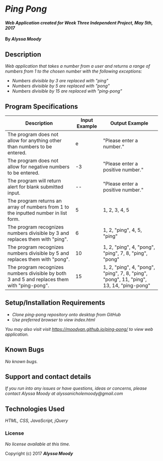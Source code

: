 # _Ping Pong_

#### _Web Application created for Week Three Independent Project, May 5th, 2017_

#### By _**Alyssa Moody**_

## Description

_Web application that takes a number from a user and returns a range of numbers from 1 to the chosen number with the following exceptions:_

* _Numbers divisible by 3 are replaced with "ping"_
* _Numbers divisible by 5 are replaced with "pong"_
* _Numbers divisible by 15 are replaced with "ping-pong"_

## Program Specifications

| Description  | Input Example | Output Example |
| ------------- | ------------- | ------------- |
| The program does not allow for anything other than numbers to be entered.  | e  | "Please enter a number."  |
| The program does not allow for negative numbers to be entered.  | -3  | "Please enter a positive number."  |
| The program will return alert for blank submitted input.  | --  | "Please enter a positive number."  |
| The program returns an array of numbers from 1 to the inputted number in list form.  | 5  | 1, 2, 3, 4, 5  |
| The program recognizes numbers divisible by 3 and replaces them with "ping".  | 6  | 1, 2, "ping", 4, 5, "ping"  |
| The program recognizes numbers divisible by 5 and replaces them with "pong".  | 10  | 1, 2, "ping", 4, "pong", "ping", 7, 8, "ping", "pong"  |
| The program recognizes numbers divisible by both 3 and 5 and replaces them with "ping-pong".  | 15  | 1, 2, "ping", 4, "pong", "ping", 7, 8, "ping", "pong", 11, "ping", 13, 14, "ping-pong"  |


## Setup/Installation Requirements

* _Clone ping-pong repository onto desktop from GitHub_
* _Use preferred browser to view index.html_

_You may also visit visit https://moodyan.github.io/ping-pong/ to view web application._


## Known Bugs

_No known bugs._

## Support and contact details

_If you run into any issues or have questions, ideas or concerns, please contact Alyssa Moody at alyssanicholemoody@gmail.com_

## Technologies Used

_HTML, CSS, JavaScript, jQuery_

### License

*No license available at this time.*

Copyright (c) 2017 **_Alyssa Moody_**
